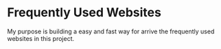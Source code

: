 # Frequently Used Websites
My purpose is building a easy and fast way for arrive the frequently used websites in this project.
